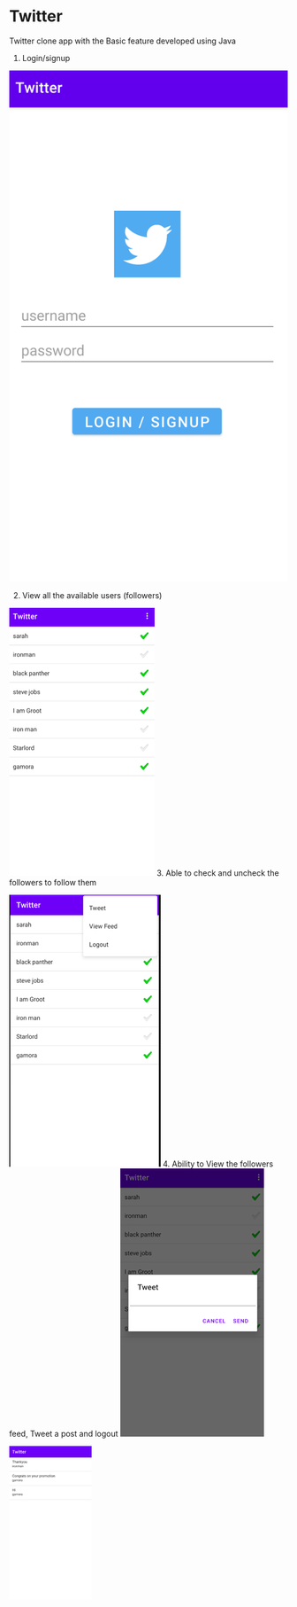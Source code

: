# Twitter

Twitter clone app with the Basic feature developed using Java 
1. Login/signup

![img.png](img.png)

2. View all the available users (followers)
   
![img_1.png](img_1.png)
3. Able to check and uncheck the followers to follow them
   
![img_2.png](img_2.png)
4. Ability to View the followers feed, Tweet a post and logout
![img_3.png](img_3.png)
   
![img_4.png](img_4.png)

